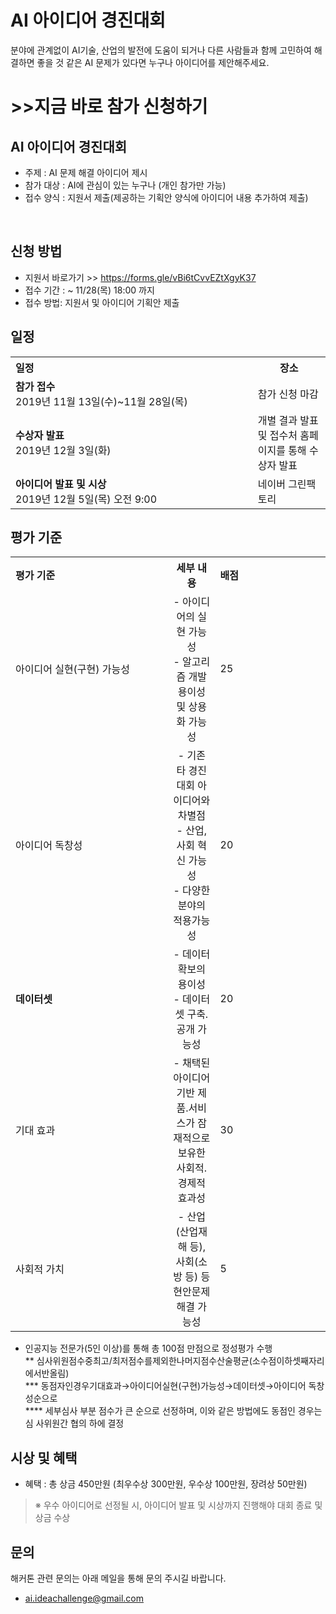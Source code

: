 # AI 아이디어 경진대회

분야에 관계없이 AI기술, 산업의 발전에 도움이 되거나
다른 사람들과 함께 고민하여 해결하면 좋을 것 같은 AI 문제가 있다면 
누구나 아이디어를 제안해주세요.

# >>지금 바로 참가 신청하기 

## AI 아이디어 경진대회
- 주제 : AI 문제 해결 아이디어 제시
- 참가 대상 : AI에 관심이 있는 누구나 (개인 참가만 가능)
- 접수 양식 : 지원서 제출(제공하는 기획안 양식에 아이디어 내용 추가하여 제출)

 
## 신청 방법
- 지원서 바로가기 >> https://forms.gle/vBi6tCvvEZtXgyK37 
- 접수 기간 : ~ 11/28(목) 18:00 까지 
- 접수 방법: 지원서 및 아이디어 기획안 제출




## 일정

<table class="tbl_schedule">
  <tr>
    <th style="text-align:left;width:50%">일정</th>
    <th style="text-align:center;width:15%">장소</th>
  </tr>
  <tr>
    <td>
      <strong>참가 접수 </strong><br>
      2019년 11월 13일(수)~11월 28일(목)
    </td>
    <td>
      참가 신청 마감
    </td>
  </tr>
  <tr>
    <td>
      <strong>수상자 발표</strong><br>
      2019년 12월 3일(화)
    </td>
    <td>
     개별 결과 발표 <br> 및 접수처 홈페이지를 통해 수상자 발표<br>
    </td>
  </tr>
  <tr>
    <td>
      <strong>아이디어 발표 및 시상</strong><br>
      2019년 12월 5일(목) 오전 9:00
    </td>
    <td>
      네이버 그린팩토리<br>
    </td>
  </tr>
</table>



## 평가 기준

<table class="tbl_schedule">
  <tr>
    <th style="text-align:left;width:50%">평가 기준</th>
    <th style="text-align:center;width:15%">세부 내용</th>
    <th style="text-align:left;width:35%">배점</th>
  </tr>
  <tr>
    <td>
     아이디어 실현(구현) 가능성
    </td>
    <td style="text-align:center">- 아이디어의 실현 가능성<br>
    - 알고리즘 개발 용이성 및 상용화 가능성</td>
    <td>
      25
    </td>
  </tr>
  <tr>
    <td>
      아이디어 독창성
    </td>
    <td style="text-align:center">- 기존 타 경진대회 아이디어와 차별점<br>- 산업,사회 혁신 가능성<br>- 다양한 분야의 적용가능성</td>
    <td>
      20
    </td>
  </tr>
  <tr>
    <td>
      <strong>데이터셋</strong><br>
    </td>
    <td style="text-align:center">- 데이터 확보의 용이성<br>- 데이터 셋 구축.공개 가능성 </td>
    <td>
      20
    </td>
  </tr>
  <tr>
    <td>
     기대 효과
    </td>
    <td style="text-align:center">- 채택된 아이디어 기반 제품.서비스가 잠재적으로 보유한 사회적.경제적 효과성</td>
    <td>
     30
    </td>
   </tr>
  </tr>
  <tr>
    <td>
     사회적 가치
    </td>
    <td style="text-align:center">- 산업(산업재해 등), 사회(소방 등) 등 현안문제 해결 가능성
   </td>
    <td>
      5
    </td>
  </tr>
</table>

* 인공지능 전문가(5인 이상)를 통해 총 100점 만점으로 정성평가 수행 <br>
** 심사위원점수중최고/최저점수를제외한나머지점수산술평균(소수점이하셋째자리에서반올림)<br>
*** 동점자인경우기대효과→아이디어실현(구현)가능성→데이터셋→아이디어 독창성순으로<br>
**** 세부심사 부분 점수가 큰 순으로 선정하며, 이와 같은 방법에도 동점인 경우는심 사위원간 협의 하에 결정


## 시상 및 혜택 
- 혜택 : 총 상금 450만원 (최우수상 300만원, 우수상 100만원, 장려상 50만원)
> ※ 우수 아이디어로 선정될 시, 아이디어 발표 및 시상까지 진행해야 대회 종료 및 상금 수상



## 문의 
해커톤 관련 문의는 아래 메일을 통해 문의 주시길 바랍니다.
- ai.ideachallenge@gmail.com



